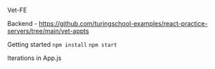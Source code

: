 Vet-FE

Backend - https://github.com/turingschool-examples/react-practice-servers/tree/main/vet-appts

Getting started
`npm install`
`npm start`

Iterations in App.js
